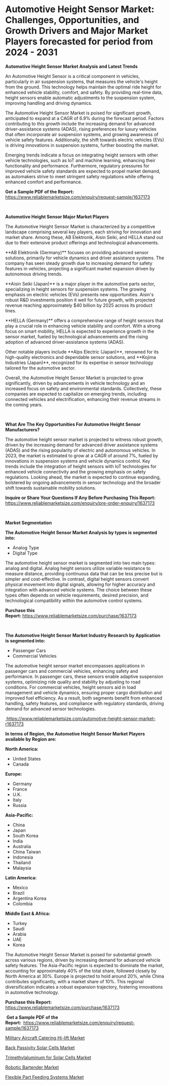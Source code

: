 <p><h1>Automotive Height Sensor Market: Challenges, Opportunities, and Growth Drivers and Major Market Players forecasted for period from 2024 - 2031</h1></p><p><strong>Automotive Height Sensor Market Analysis and Latest Trends</strong></p>
<p><p>An Automotive Height Sensor is a critical component in vehicles, particularly in air suspension systems, that measures the vehicle's height from the ground. This technology helps maintain the optimal ride height for enhanced vehicle stability, comfort, and safety. By providing real-time data, height sensors enable automatic adjustments to the suspension system, improving handling and driving dynamics.</p><p>The Automotive Height Sensor Market is poised for significant growth, anticipated to expand at a CAGR of 6.9% during the forecast period. Factors contributing to this growth include the increasing demand for advanced driver-assistance systems (ADAS), rising preferences for luxury vehicles that often incorporate air suspension systems, and growing awareness of vehicle safety features. Additionally, the shift towards electric vehicles (EVs) is driving innovations in suspension systems, further boosting the market.</p><p>Emerging trends indicate a focus on integrating height sensors with other vehicle technologies, such as IoT and machine learning, enhancing their functionality and performance. Furthermore, regulatory pressures for improved vehicle safety standards are expected to propel market demand, as automakers strive to meet stringent safety regulations while offering enhanced comfort and performance.</p></p>
<p><strong>Get a Sample PDF of the Report:&nbsp;</strong> <a href="https://www.reliablemarketsize.com/enquiry/request-sample/1637173?utm_campaign=1413&utm_medium=2&utm_source=Github&utm_content=ia&utm_term=11102024&utm_id=automotive-height-sensor">https://www.reliablemarketsize.com/enquiry/request-sample/1637173</a></p>
<p>&nbsp;</p>
<p><strong>Automotive Height Sensor Major Market Players</strong></p>
<p><p>The Automotive Height Sensor Market is characterized by a competitive landscape comprising several key players, each striving for innovation and market share. Among these, AB Elektronik, Aisin Seiki, and HELLA stand out due to their extensive product offerings and technological advancements.</p><p>**AB Elektronik (Germany)** focuses on providing advanced sensor solutions, primarily for vehicle dynamics and driver assistance systems. The company has seen steady growth due to increasing demand for safety features in vehicles, projecting a significant market expansion driven by autonomous driving trends.</p><p>**Aisin Seiki (Japan)** is a major player in the automotive parts sector, specializing in height sensors for suspension systems. The growing emphasis on electric vehicles (EVs) presents new opportunities. Aisin's robust R&D investments position it well for future growth, with projected revenue reaching approximately $40 billion by 2025 across its product lines.</p><p>**HELLA (Germany)** offers a comprehensive range of height sensors that play a crucial role in enhancing vehicle stability and comfort. With a strong focus on smart mobility, HELLA is expected to experience growth in the sensor market, fueled by technological advancements and the rising adoption of advanced driver-assistance systems (ADAS).</p><p>Other notable players include **Alps Electric (Japan)**, renowned for its high-quality electronics and dependable sensor solutions, and **Kojima Industries (Japan)**, recognized for its expertise in sensor technology tailored for the automotive sector. </p><p>Overall, the Automotive Height Sensor Market is projected to grow significantly, driven by advancements in vehicle technology and an increased focus on safety and environmental standards. Collectively, these companies are expected to capitalize on emerging trends, including connected vehicles and electrification, enhancing their revenue streams in the coming years.</p></p>
<p>&nbsp;</p>
<p><strong>What Are The Key Opportunities For Automotive Height Sensor Manufacturers?</strong></p>
<p><p>The automotive height sensor market is projected to witness robust growth, driven by the increasing demand for advanced driver assistance systems (ADAS) and the rising popularity of electric and autonomous vehicles. In 2023, the market is estimated to grow at a CAGR of around 7%, fueled by innovations in suspension systems and vehicle dynamics control. Key trends include the integration of height sensors with IoT technologies for enhanced vehicle connectivity and the growing emphasis on safety regulations. Looking ahead, the market is expected to continue expanding, bolstered by ongoing advancements in sensor technology and the broader shift towards sustainable mobility solutions.</p></p>
<p><strong>Inquire or Share Your Questions If Any Before Purchasing This Report:</strong> <a href="https://www.reliablemarketsize.com/enquiry/pre-order-enquiry/1637173?utm_campaign=1413&utm_medium=2&utm_source=Github&utm_content=ia&utm_term=11102024&utm_id=automotive-height-sensor">https://www.reliablemarketsize.com/enquiry/pre-order-enquiry/1637173</a></p>
<p>&nbsp;</p>
<p><strong>Market Segmentation</strong></p>
<p><strong>The Automotive Height Sensor Market Analysis by types is segmented into:</strong></p>
<p><ul><li>Analog Type</li><li>Digital Type</li></ul></p>
<p><p>The automotive height sensor market is segmented into two main types: analog and digital. Analog height sensors utilize variable resistance to measure distance, providing continuous data that can be less precise but is simpler and cost-effective. In contrast, digital height sensors convert physical movement into digital signals, allowing for higher accuracy and integration with advanced vehicle systems. The choice between these types often depends on vehicle requirements, desired precision, and technological compatibility within the automotive control systems.</p></p>
<p><strong>Purchase this Report:&nbsp;</strong><a href="https://www.reliablemarketsize.com/purchase/1637173?utm_campaign=1413&utm_medium=2&utm_source=Github&utm_content=ia&utm_term=11102024&utm_id=automotive-height-sensor">https://www.reliablemarketsize.com/purchase/1637173</a></p>
<p>&nbsp;</p>
<p><strong>The Automotive Height Sensor Market Industry Research by Application is segmented into:</strong></p>
<p><ul><li>Passenger Cars</li><li>Commercial Vehicles</li></ul></p>
<p><p>The automotive height sensor market encompasses applications in passenger cars and commercial vehicles, enhancing safety and performance. In passenger cars, these sensors enable adaptive suspension systems, optimizing ride quality and stability by adjusting to road conditions. For commercial vehicles, height sensors aid in load management and vehicle dynamics, ensuring proper cargo distribution and improved fuel efficiency. As a result, both segments benefit from enhanced handling, safety features, and compliance with regulatory standards, driving demand for advanced sensor technologies.</p></p>
<p><a href="https://www.reliablemarketsize.com/automotive-height-sensor-market-r1637173?utm_campaign=1413&utm_medium=2&utm_source=Github&utm_content=ia&utm_term=11102024&utm_id=automotive-height-sensor">&nbsp;https://www.reliablemarketsize.com/automotive-height-sensor-market-r1637173</a></p>
<p><strong>In terms of Region, the Automotive Height Sensor Market Players available by Region are:</strong></p>
<p>
    <p> <strong> North America: </strong>
        <ul>
            <li>United States</li>
            <li>Canada</li>
        </ul>
        </p> 
    <p> <strong> Europe: </strong>
        <ul>
            <li>Germany</li>
            <li>France</li>
            <li>U.K.</li>
            <li>Italy</li>
            <li>Russia</li>
        </ul>
        </p> 
    <p> <strong> Asia-Pacific: </strong>
        <ul>
            <li>China</li>
            <li>Japan</li>
            <li>South Korea</li>
            <li>India</li>
            <li>Australia</li>
            <li>China Taiwan</li>
            <li>Indonesia</li>
            <li>Thailand</li>
            <li>Malaysia</li>
        </ul>
        </p> 
    <p> <strong> Latin America: </strong>
        <ul>
            <li>Mexico</li>
            <li>Brazil</li>
            <li>Argentina Korea</li>
            <li>Colombia</li>
        </ul>
        </p> 
    <p> <strong> Middle East & Africa: </strong>
        <ul>
            <li>Turkey</li>
            <li>Saudi</li>
            <li>Arabia</li>
            <li>UAE</li>
            <li>Korea</li>
        </ul>
    </p>
    </p>
<p><p>The Automotive Height Sensor Market is poised for substantial growth across various regions, driven by increasing demand for advanced vehicle safety features. The Asia-Pacific region is expected to dominate the market, accounting for approximately 40% of the total share, followed closely by North America at 30%. Europe is projected to hold around 20%, while China contributes significantly, with a market share of 10%. This regional diversification indicates a robust expansion trajectory, fostering innovations in automotive technology.</p></p>
<p><strong>Purchase this Report: </strong><a href="https://www.reliablemarketsize.com/purchase/1637173?utm_campaign=1413&utm_medium=2&utm_source=Github&utm_content=ia&utm_term=11102024&utm_id=automotive-height-sensor">https://www.reliablemarketsize.com/purchase/1637173</a></p>
<p>&nbsp;<strong>Get a Sample PDF of the Report:&nbsp;&nbsp;</strong><a href="https://www.reliablemarketsize.com/enquiry/request-sample/1637173?utm_campaign=1413&utm_medium=2&utm_source=Github&utm_content=ia&utm_term=11102024&utm_id=automotive-height-sensor">https://www.reliablemarketsize.com/enquiry/request-sample/1637173</a></p>
<p><strong></strong></p>
<p><p><a href="https://github.com/darcy8m10dupre/Market-Research-Report-List-1/blob/main/military-aircraft-catering-hi-lift-market.md?utm_campaign=1413&utm_medium=2&utm_source=Github&utm_content=ia&utm_term=11102024&utm_id=automotive-height-sensor">Military Aircraft Catering Hi-lift Market</a></p><p><a href="https://www.linkedin.com/pulse/back-passivity-solar-cells-market-maturity-analysis-regional-1ygae?utm_campaign=1413&utm_medium=2&utm_source=Github&utm_content=ia&utm_term=11102024&utm_id=automotive-height-sensor">Back Passivity Solar Cells Market</a></p><p><a href="https://www.linkedin.com/pulse/trimethylaluminum-solar-cells-industry-sector-new-technologies-clmhf?utm_campaign=1413&utm_medium=2&utm_source=Github&utm_content=ia&utm_term=11102024&utm_id=automotive-height-sensor">Trimethylaluminum for Solar Cells Market</a></p><p><a href="https://issuu.com/reportprime-2/docs/robotic-bartender-market-size-2030._5ccda49030f673?utm_campaign=1413&utm_medium=2&utm_source=Github&utm_content=ia&utm_term=11102024&utm_id=automotive-height-sensor">Robotic Bartender Market</a></p><p><a href="https://issuu.com/reportprime-2/docs/flexible-part-feeding-systems-marke_3482ba8283a18a?utm_campaign=1413&utm_medium=2&utm_source=Github&utm_content=ia&utm_term=11102024&utm_id=automotive-height-sensor">Flexible Part Feeding Systems Market</a></p></p>